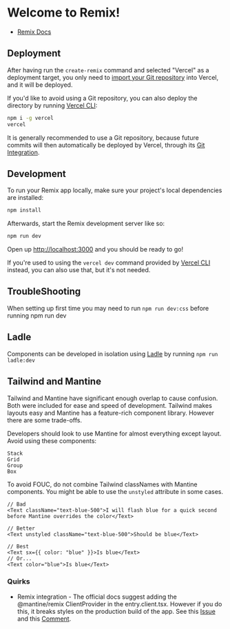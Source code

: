 # Welcome to Remix!

- [Remix Docs](https://remix.run/docs)

## Deployment

After having run the `create-remix` command and selected "Vercel" as a deployment target, you only need to [import your Git repository](https://vercel.com/new) into Vercel, and it will be deployed.

If you'd like to avoid using a Git repository, you can also deploy the directory by running [Vercel CLI](https://vercel.com/cli):

```sh
npm i -g vercel
vercel
```

It is generally recommended to use a Git repository, because future commits will then automatically be deployed by Vercel, through its [Git Integration](https://vercel.com/docs/concepts/git).

## Development

To run your Remix app locally, make sure your project's local dependencies are installed:

```sh
npm install
```

Afterwards, start the Remix development server like so:

```sh
npm run dev
```

Open up [http://localhost:3000](http://localhost:3000) and you should be ready to go!

If you're used to using the `vercel dev` command provided by [Vercel CLI](https://vercel.com/cli) instead, you can also use that, but it's not needed.

## TroubleShooting

When setting up first time you may need to run `npm run dev:css` before running npm run dev

## Ladle

Components can be developed in isolation using [Ladle](https://ladle.dev/) by running `npm run ladle:dev`

## Tailwind and Mantine

Tailwind and Mantine have significant enough overlap to cause confusion. Both were included for ease and speed of development. Tailwind makes layouts easy and Mantine has a feature-rich component library. However there are some trade-offs.

Developers should look to use Mantine for almost everything except layout. Avoid using these components:

```
Stack
Grid
Group
Box
```

To avoid FOUC, do not combine Tailwind classNames with Mantine components. You might be able to use the `unstyled` attribute in some cases.

```tsx
// Bad
<Text className="text-blue-500">I will flash blue for a quick second before Mantine overrides the color</Text>

// Better
<Text unstyled className="text-blue-500">Should be blue</Text>

// Best
<Text sx={{ color: "blue" }}>Is blue</Text>
// Or...
<Text color="blue">Is blue</Text>
```

### Quirks

- Remix integration - The official docs suggest adding the @mantine/remix ClientProvider in the entry.client.tsx. However if you do this, it breaks styles on the production build of the app. See this [Issue](https://github.com/mantinedev/mantine-remix-template/issues/4) and this [Comment](https://github.com/mantinedev/mantine/issues/2311#issuecomment-1264549626).
